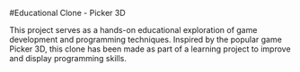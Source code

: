 #Educational Clone - Picker 3D

This project serves as a hands-on educational exploration of game development and programming techniques. Inspired by the popular game Picker 3D, this clone has been made as part of a learning project to improve and display programming skills.
